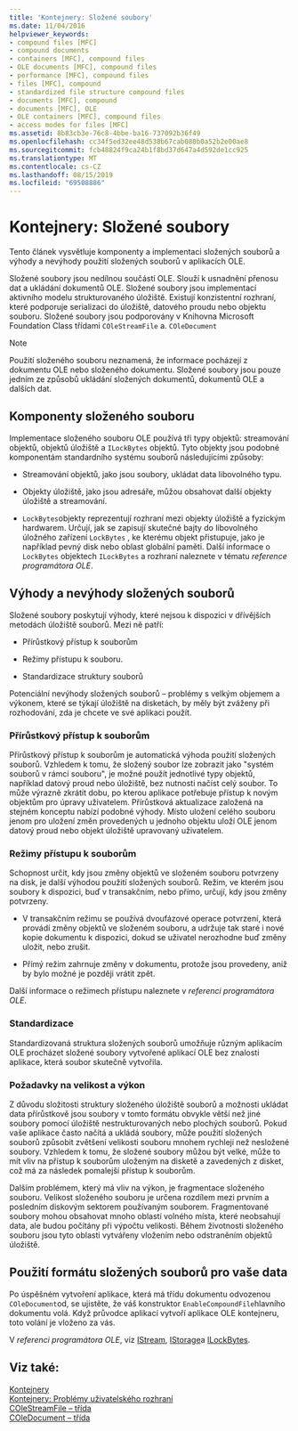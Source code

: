 ```yaml
---
title: 'Kontejnery: Složené soubory'
ms.date: 11/04/2016
helpviewer_keywords:
- compound files [MFC]
- compound documents
- containers [MFC], compound files
- OLE documents [MFC], compound files
- performance [MFC], compound files
- files [MFC], compound
- standardized file structure compound files
- documents [MFC], compound
- documents [MFC], OLE
- OLE containers [MFC], compound files
- access modes for files [MFC]
ms.assetid: 8b83cb3e-76c8-4bbe-ba16-737092b36f49
ms.openlocfilehash: cc34f5ed32ee48d538b67cab080b0a52b2e00ae8
ms.sourcegitcommit: fcb48824f9ca24b1f8bd37d647a4d592de1cc925
ms.translationtype: MT
ms.contentlocale: cs-CZ
ms.lasthandoff: 08/15/2019
ms.locfileid: "69508886"
---
```

# <a name="containers-compound-files"></a>Kontejnery: Složené soubory

Tento článek vysvětluje komponenty a implementaci složených souborů a výhody a nevýhody použití složených souborů v aplikacích OLE.

Složené soubory jsou nedílnou součástí OLE. Slouží k usnadnění přenosu dat a ukládání dokumentů OLE. Složené soubory jsou implementací aktivního modelu strukturovaného úložiště. Existují konzistentní rozhraní, které podporuje serializaci do úložiště, datového proudu nebo objektu souboru. Složené soubory jsou podporovány v Knihovna Microsoft Foundation Class třídami `COleStreamFile` a. `COleDocument`

> [!NOTE]
>  Použití složeného souboru neznamená, že informace pocházejí z dokumentu OLE nebo složeného dokumentu. Složené soubory jsou pouze jedním ze způsobů ukládání složených dokumentů, dokumentů OLE a dalších dat.

##  <a name="_core_components_of_a_compound_file"></a>Komponenty složeného souboru

Implementace složeného souboru OLE používá tři typy objektů: streamování objektů, objektů úložiště a `ILockBytes` objektů. Tyto objekty jsou podobné komponentám standardního systému souborů následujícími způsoby:

- Streamování objektů, jako jsou soubory, ukládat data libovolného typu.

- Objekty úložiště, jako jsou adresáře, můžou obsahovat další objekty úložiště a streamování.

- `LockBytes`objekty reprezentují rozhraní mezi objekty úložiště a fyzickým hardwarem. Určují, jak se zapisují skutečné bajty do libovolného úložného zařízení `LockBytes` , ke kterému objekt přistupuje, jako je například pevný disk nebo oblast globální paměti. Další informace o `LockBytes` objektech `ILockBytes` a rozhraní naleznete v tématu *reference programátora OLE*.

##  <a name="_core_advantages_and_disadvantages_of_compound_files"></a>Výhody a nevýhody složených souborů

Složené soubory poskytují výhody, které nejsou k dispozici v dřívějších metodách úložiště souborů. Mezi ně patří:

- Přírůstkový přístup k souborům

- Režimy přístupu k souboru.

- Standardizace struktury souborů

Potenciální nevýhody složených souborů – problémy s velkým objemem a výkonem, které se týkají úložiště na disketách, by měly být zváženy při rozhodování, zda je chcete ve své aplikaci použít.

###  <a name="_core_incremental_access_to_files"></a>Přírůstkový přístup k souborům

Přírůstkový přístup k souborům je automatická výhoda použití složených souborů. Vzhledem k tomu, že složený soubor lze zobrazit jako "systém souborů v rámci souboru", je možné použít jednotlivé typy objektů, například datový proud nebo úložiště, bez nutnosti načíst celý soubor. To může výrazně zkrátit dobu, po kterou aplikace potřebuje přístup k novým objektům pro úpravy uživatelem. Přírůstková aktualizace založená na stejném konceptu nabízí podobné výhody. Místo uložení celého souboru jenom pro uložení změn provedených u jednoho objektu uloží OLE jenom datový proud nebo objekt úložiště upravovaný uživatelem.

###  <a name="_core_file_access_modes"></a>Režimy přístupu k souborům

Schopnost určit, kdy jsou změny objektů ve složeném souboru potvrzeny na disk, je další výhodou použití složených souborů. Režim, ve kterém jsou soubory k dispozici, buď v transakčním, nebo přímo, určují, kdy jsou změny potvrzeny.

- V transakčním režimu se používá dvoufázové operace potvrzení, která provádí změny objektů ve složeném souboru, a udržuje tak staré i nové kopie dokumentu k dispozici, dokud se uživatel nerozhodne buď změny uložit, nebo zrušit.

- Přímý režim zahrnuje změny v dokumentu, protože jsou provedeny, aniž by bylo možné je později vrátit zpět.

Další informace o režimech přístupu naleznete v *referenci programátora OLE*.

###  <a name="_core_standardization"></a>Standardizace

Standardizovaná struktura složených souborů umožňuje různým aplikacím OLE procházet složené soubory vytvořené aplikací OLE bez znalosti aplikace, která soubor skutečně vytvořila.

###  <a name="_core_size_and_performance_considerations"></a>Požadavky na velikost a výkon

Z důvodu složitosti struktury složeného úložiště souborů a možnosti ukládat data přírůstkově jsou soubory v tomto formátu obvykle větší než jiné soubory pomocí úložiště nestrukturovaných nebo plochých souborů. Pokud vaše aplikace často načítá a ukládá soubory, může použití složených souborů způsobit zvětšení velikosti souboru mnohem rychleji než nesložené soubory. Vzhledem k tomu, že složené soubory můžou být velké, může to mít vliv na přístup k souborům uloženým na disketě a zavedených z disket, což má za následek pomalejší přístup k souborům.

Dalším problémem, který má vliv na výkon, je fragmentace složeného souboru. Velikost složeného souboru je určena rozdílem mezi prvním a posledním diskovým sektorem používaným souborem. Fragmentované soubory mohou obsahovat mnoho oblastí volného místa, které neobsahují data, ale budou počítány při výpočtu velikosti. Během životnosti složeného souboru jsou tyto oblasti vytvářeny vložením nebo odstraněním objektů úložiště.

##  <a name="_core_using_compound_files_format_for_your_data"></a>Použití formátu složených souborů pro vaše data

Po úspěšném vytvoření aplikace, která má třídu dokumentu odvozenou `COleDocument`od, se ujistěte, že váš konstruktor `EnableCompoundFile`hlavního dokumentu volá. Když průvodce aplikací vytvoří aplikace OLE kontejneru, toto volání je vloženo za vás.

V *referenci programátora OLE*, viz [IStream](/windows/win32/api/objidl/nn-objidl-istream), [IStorage](/windows/win32/api/objidl/nn-objidl-istorage)a [ILockBytes](/windows/win32/api/objidl/nn-objidl-ilockbytes).

## <a name="see-also"></a>Viz také:

[Kontejnery](../mfc/containers.md)<br/>
[Kontejnery: Problémy uživatelského rozhraní](../mfc/containers-user-interface-issues.md)<br/>
[COleStreamFile – třída](../mfc/reference/colestreamfile-class.md)<br/>
[COleDocument – třída](../mfc/reference/coledocument-class.md)
